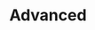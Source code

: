 ---
title: "Advanced"
url: /ciudad-autonoma-de-buenos-aires/advanced-avenida-triunvirato/
shop: Kleidung
---